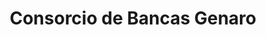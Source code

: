 ---
title: "Consorcio de Bancas Genaro"
url: /santo-domingo/consorcio-de-bancas-genaro/
shop: lotería
---